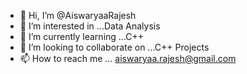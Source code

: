 - 👋 Hi, I’m @AiswaryaaRajesh
- 👀 I’m interested in ...Data Analysis
- 🌱 I’m currently learning ...C++
- 💞️ I’m looking to collaborate on ...C++ Projects
- 📫 How to reach me ... aiswaryaa.rajesh@gmail.com

<!---
AiswaryaaRajesh/AiswaryaaRajesh is a ✨ special ✨ repository because its `README.md` (this file) appears on your GitHub profile.
You can click the Preview link to take a look at your changes.
--->
